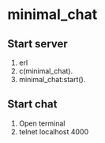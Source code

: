 # minimal_chat

## Start server

1. erl
2. c(minimal_chat).
3. minimal_chat:start().

## Start chat

1. Open terminal
2. telnet localhost 4000
